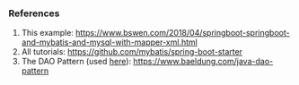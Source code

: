 ### References
1. This example: https://www.bswen.com/2018/04/springboot-springboot-and-mybatis-and-mysql-with-mapper-xml.html
2. All tutorials: https://github.com/mybatis/spring-boot-starter
3. The DAO Pattern (used [here](https://github.com/bmsohwinc/spring-with-mybatis-xml/tree/master/src/main/java/com/example/xmlbasedmybatis)): https://www.baeldung.com/java-dao-pattern
